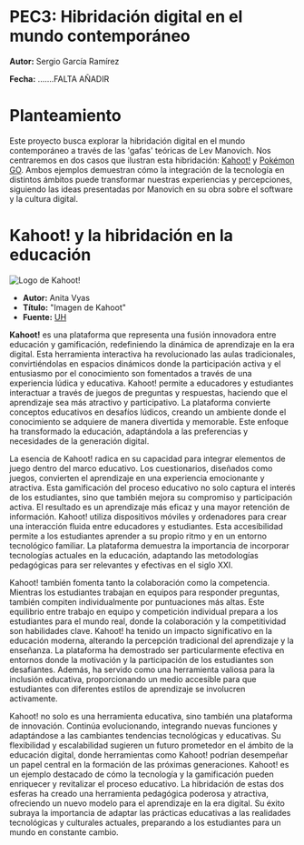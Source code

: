 # PEC3: Hibridación digital en el mundo contemporáneo

**Autor:** Sergio García Ramírez 

**Fecha:** .......FALTA AÑADIR


# Planteamiento

Este proyecto busca explorar la hibridación digital en el mundo contemporáneo a través de las 'gafas' teóricas de Lev Manovich. Nos centraremos en dos casos que ilustran esta hibridación: [Kahoot!](https://es.wikipedia.org/wiki/Kahoot!) y [Pokémon GO](https://es.wikipedia.org/wiki/Pok%C3%A9mon_GO). Ambos ejemplos demuestran cómo la integración de la tecnología en distintos ámbitos puede transformar nuestras experiencias y percepciones, siguiendo las ideas presentadas por Manovich en su obra sobre el software y la cultura digital.

# Kahoot! y la hibridación en la educación

![Logo de Kahoot!](https://venturebeat.com/wp-content/uploads/2017/07/kahoot.png?fit=1132%2C601&strip=all)
  - **Autor:** Anita Vyas
  - **Título:** "Imagen de Kahoot"
  - **Fuente:** [UH](https://www.instruction.uh.edu/2018/12/18/active-learning-with-kahoot/)

**Kahoot!** es una plataforma que representa una fusión innovadora entre educación y gamificación, redefiniendo la dinámica de aprendizaje en la era digital. Esta herramienta interactiva ha revolucionado las aulas tradicionales, convirtiéndolas en espacios dinámicos donde la participación activa y el entusiasmo por el conocimiento son fomentados a través de una experiencia lúdica y educativa. Kahoot! permite a educadores y estudiantes interactuar a través de juegos de preguntas y respuestas, haciendo que el aprendizaje sea más atractivo y participativo. La plataforma convierte conceptos educativos en desafíos lúdicos, creando un ambiente donde el conocimiento se adquiere de manera divertida y memorable. Este enfoque ha transformado la educación, adaptándola a las preferencias y necesidades de la generación digital.

La esencia de Kahoot! radica en su capacidad para integrar elementos de juego dentro del marco educativo. Los cuestionarios, diseñados como juegos, convierten el aprendizaje en una experiencia emocionante y atractiva. Esta gamificación del proceso educativo no solo captura el interés de los estudiantes, sino que también mejora su compromiso y participación activa. El resultado es un aprendizaje más eficaz y una mayor retención de información. Kahoot! utiliza dispositivos móviles y ordenadores para crear una interacción fluida entre educadores y estudiantes. Esta accesibilidad permite a los estudiantes aprender a su propio ritmo y en un entorno tecnológico familiar. La plataforma demuestra la importancia de incorporar tecnologías actuales en la educación, adaptando las metodologías pedagógicas para ser relevantes y efectivas en el siglo XXI.

Kahoot! también fomenta tanto la colaboración como la competencia. Mientras los estudiantes trabajan en equipos para responder preguntas, también compiten individualmente por puntuaciones más altas. Este equilibrio entre trabajo en equipo y competición individual prepara a los estudiantes para el mundo real, donde la colaboración y la competitividad son habilidades clave. Kahoot! ha tenido un impacto significativo en la educación moderna, alterando la percepción tradicional del aprendizaje y la enseñanza. La plataforma ha demostrado ser particularmente efectiva en entornos donde la motivación y la participación de los estudiantes son desafiantes. Además, ha servido como una herramienta valiosa para la inclusión educativa, proporcionando un medio accesible para que estudiantes con diferentes estilos de aprendizaje se involucren activamente.

Kahoot! no solo es una herramienta educativa, sino también una plataforma de innovación. Continúa evolucionando, integrando nuevas funciones y adaptándose a las cambiantes tendencias tecnológicas y educativas. Su flexibilidad y escalabilidad sugieren un futuro prometedor en el ámbito de la educación digital, donde herramientas como Kahoot! podrían desempeñar un papel central en la formación de las próximas generaciones. Kahoot! es un ejemplo destacado de cómo la tecnología y la gamificación pueden enriquecer y revitalizar el proceso educativo. La hibridación de estas dos esferas ha creado una herramienta pedagógica poderosa y atractiva, ofreciendo un nuevo modelo para el aprendizaje en la era digital. Su éxito subraya la importancia de adaptar las prácticas educativas a las realidades tecnológicas y culturales actuales, preparando a los estudiantes para un mundo en constante cambio.
